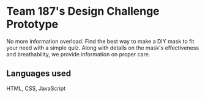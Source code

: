 # Team 187's Design Challenge Prototype
No more information overload. Find the best way to make a DIY mask to fit your need with a simple quiz. Along with details on the mask's effectiveness and breathability, we provide information on proper care.
## Languages used
HTML, CSS, JavaScript
